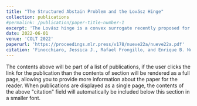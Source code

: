 ```yaml
---
title: "The Structured Abstain Problem and the Lovász Hinge"
collection: publications
#permalink: /publication/paper-title-number-1
excerpt: 'The Lovász hinge is a convex surrogate recently proposed for structured binary classification, in which k binary predictions are made simultaneously and the error is judged by a submodular set function. Despite its wide usage in image segmentation and related problems, its consistency has remained open. We resolve this open question, showing that the Lovász hinge is inconsistent for its desired target unless the set function is modular. Leveraging a recent embedding framework, we instead derive the target loss for which the Lovász hinge is consistent. This target, which we call the structured abstain problem, allows one to abstain on any subset of the k predictions. We derive two link functions, each of which are consistent for all submodular set functions simultaneously.'
date: 2022-06-01
venue: 'COLT 2022'
paperurl: 'https://proceedings.mlr.press/v178/nueve22a/nueve22a.pdf'
citation: 'Finocchiaro, Jessica J., Rafael Frongillo, and Enrique B. Nueve. "The structured abstain problem and the lovász hinge." Conference on Learning Theory. PMLR, 2022.'
---
```


The contents above will be part of a list of publications, if the user clicks the link for the publication than the contents of section will be rendered as a full page, allowing you to provide more information about the paper for the reader. When publications are displayed as a single page, the contents of the above "citation" field will automatically be included below this section in a smaller font.
